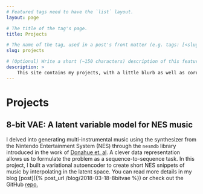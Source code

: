 ```yaml
---
# Featured tags need to have the `list` layout.
layout: page

# The title of the tag's page.
title: Projects

# The name of the tag, used in a post's front matter (e.g. tags: [<slug>]).
slug: projects

# (Optional) Write a short (~150 characters) description of this featured tag.
description: >
    This site contains my projects, with a little blurb as well as corresponding GitHub links.
---
```

# Projects

## 8-bit VAE: A latent variable model for NES music

I delved into generating multi-instrumental music using the synthesizer from the Nintendo Entertainment System (NES) through the `nesmdb` library introduced in the work of [Donahue et. al](https://arxiv.org/abs/1806.04278). A clever data representation allows us to formulate the problem as a sequence-to-sequence task. In this project, I built a variational autoencoder to create short NES snippets of music by interpolating in the latent space. You can read more details in my blog [post]({% post_url /blog/2018-03-18-8bitvae %}) or check out the GitHub [repo.](https://github.com/xgarcia238/8bit-VAE)